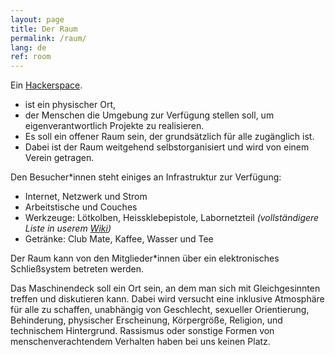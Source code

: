 ```yaml
---
layout: page
title: Der Raum
permalink: /raum/
lang: de
ref: room
---
```




Ein [Hackerspace][2].

* ist ein physischer Ort,
* der Menschen die Umgebung zur Verfügung stellen soll, um eigenverantwortlich Projekte zu realisieren.
* Es soll ein offener Raum sein, der grundsätzlich für alle zugänglich 
ist.
* Dabei ist der Raum weitgehend selbstorganisiert und wird von einem Verein getragen.

Den Besucher*innen steht einiges an Infrastruktur zur Verfügung:

* Internet, Netzwerk und Strom
* Arbeitstische und Couches
* Werkzeuge: Lötkolben, Heissklebepistole, Labornetzteil *(vollständigere Liste in userem [Wiki][1])*
* Getränke: Club Mate, Kaffee, Wasser und Tee

Der Raum kann von den Mitglieder*innen über ein elektronisches Schließsystem betreten werden.

Das Maschinendeck soll ein Ort sein, an dem man sich mit Gleichgesinnten treffen und diskutieren kann. Dabei wird versucht eine inklusive Atmosphäre für alle zu 
schaffen, unabhängig von Geschlecht, sexueller Orientierung, Behinderung, physischer Erscheinung, Körpergröße, Religion, und technischem Hintergrund.
Rassismus oder sonstige Formen von menschenverachtendem Verhalten haben bei uns keinen Platz.

<section class="viewer" style="min-height: 500px;">
<article class="card" style="display: none;" id="werkstatt">
    <img src="https://images.unsplash.com/photo-1562877773-a37120131ec4?ixid=MnwxMjA3fDB8MHxwaG90by1wYWdlfHx8fGVufDB8fHx8&ixlib=rb-1.2.1&auto=format&fit=crop&w=1949&q=80">
    <main>
        <h4>Werkstattbereich</h4>
        <p>
            Hier befindet sich eine Elektrowerkstatt
        </p>
    </main>
</article>
</section>

[1]: http://wiki.maschinendeck.org/wiki/Der_Raum
[2]: https://de.wikipedia.org/wiki/Hackerspace

<script type="text/javascript" src="/js/lib/three.min.js"></script>
<script type="text/javascript" src="/js/lib/panolens.min.js"></script>
<script type="module">
    document.addEventListener("DOMContentLoaded", () => {
        const panorama = new PANOLENS.ImagePanorama("/images/raum_panorama.jpg");
        const viewer   = new PANOLENS.Viewer({
            container : document.querySelector(".viewer"),
            output    : "console"
        });
        
        const werkstatt = new PANOLENS.Infospot();
        werkstatt.position.set(-250, 45, 4985);
        werkstatt.addHoverElement(document.querySelector("#werkstatt"), -499);


        panorama.add(werkstatt);

        viewer.add(panorama); 
    });
</script>
